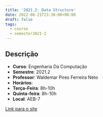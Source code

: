 ```yaml
---
title: '2021.2: Data Structure'
date: 2022-06-21T23:30:00+00:00
draft: false
tags:
  - course
  - semester2021-2
---
```


## Descrição

* **Curso**: Engenharia Da Computação
* **Semestre**: 2021.2
* **Professor**: Waldemar Pires Ferreira Neto
* **Horários**:
 * **Terça-Feira**: 8h-10h
 * **Quinta-feira**: 8h-10h
* **Local**: AEB-7

[Link para o site](https://exemplo.com/)